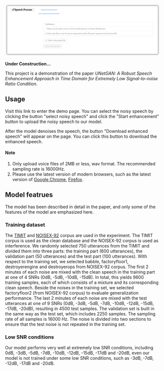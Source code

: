 ![low_snr_demo](static/low_snr_demo.png)

**Under Construction...**

This project is a demonstration of the paper *UNetGAN: A Robust Speech Enhancement Approach in Time Domain for Extremely Low Signal-to-noise Ratio Condition*.

## Usage

Visit this link to enter the demo page. You can select the noisy speech by clicking the button "select noisy speech" and click the "Start enhancement" button to upload the noisy speech to our model. 

After the model denoises the speech, the button "Download enhanced speech" will appear on the page. You can click this button to download the enhanced speech.

#### Note

1. Only upload voice files of 2MB or less, wav format. The recommended sampling rate is 16000Hz.
2. Please use the latest version of modern browsers, such as the latest version of [Google Chrome](https://www.google.com/chrome/), [Firefox](https://www.mozilla.org/en-US/firefox/new/).

## Model featrues

The model has been described in detail in the paper, and only some of the features of the model are emphasized here.

### Training dataset

The [TIMIT](https://catalog.ldc.upenn.edu/LDC93S1) and [NOISEX-92](http://spib.linse.ufsc.br/noise.html) corpus are used in the experiment.
The TIMIT corpus is used as the clean database and the NOISEX-92 corpus is used as interference.
We randomly selected 750 utterances from the TIMIT and divided them into three parts: the training part (600 utterances), the validation part (50 utterances) and the test part (100 utterances).
With respect to the training set, we selected babble, factoryfloor1, destroyerengine and destroyerops from NOISEX-92 corpus.
The first 2 minutes of each noise are mixed with the clean speech in the training part at one of 4 SNRs (0dB, -5dB, -10dB, -15dB).
In total, this yields 9600 training samples, each of which consists of a mixture and its corresponding clean speech.
Beside the noises in the training set, we selected factoryfloor2 (from NOISEX-92 corpus) to evaluate generalization performance.
The last 2 minutes of each noise are mixed with the test utterances at one of 9 SNRs (0dB, -3dB, -5dB, -7dB, -10dB, -12dB, -15dB, -17dB, -20dB), resulting in 4500 test samples.
The validation set is built in the same way as the test set, which includes 2250 samples.
The sampling rate of all samples is 16000 Hz. 
The noise is divided into two sections to ensure that the test noise is not repeated in the training set.

### Low SNR conditions

Our model performs very well at extremely low SNR conditions, including 0dB, -3dB, -5dB, -7dB, -10dB, -12dB, -15dB, -17dB and -20dB, even our model is not trained under some low SNR conditions, such as -3dB, -7dB, -12dB, -17dB and -20dB.